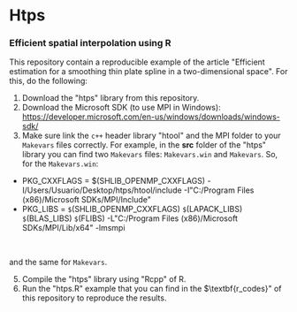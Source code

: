 # Htps 
### Efficient spatial interpolation using R

This repository contain a reproducible example of the article "Efficient estimation for a smoothing thin plate spline in a two-dimensional space". For this, do the following:

1. Download the "htps" library from this repository.
2. Download the Microsoft SDK (to use MPI in Windows): https://developer.microsoft.com/en-us/windows/downloads/windows-sdk/
3. Make sure link the $\texttt{c++}$ header library "htool" and the MPI folder to your $\texttt{Makevars}$ files correctly. For example, in the $\textbf{src}$ folder of the "htps" library you can find two $\texttt{Makevars}$ files: $\texttt{Makevars.win}$ and $\texttt{Makevars}$. So, for the $\texttt{Makevars.win}$:
   
* PKG_CXXFLAGS = $(SHLIB_OPENMP_CXXFLAGS) -I/Users/Usuario/Desktop/htps/htool/include -I"C:/Program Files (x86)/Microsoft SDKs/MPI/Include"
* PKG_LIBS = `$`(SHLIB_OPENMP_CXXFLAGS) `$`(LAPACK_LIBS) `$`(BLAS_LIBS) `$`(FLIBS) -L"C:/Program Files (x86)/Microsoft SDKs/MPI/Lib/x64" -lmsmpi
</br>

and the same for $\texttt{Makevars}$. 
   
5. Compile the "htps" library using "Rcpp" of R.
6. Run the "htps.R" example that you can find in the $\textbf{r_codes}" of this repository to reproduce the results. 
